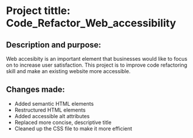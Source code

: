# Project tittle: Code_Refactor_Web_accessibility

## Description and purpose:
Web accesibity is an important element that businesses would like to focus on to increase user satisfaction. This project is to improve code refactoring skill and make an existing website more accessible.

## Changes made:

* Added semantic HTML elements
* Restructured HTML elements
* Added accessible alt attributes
* Replaced more concise, descriptive title
* Cleaned up the CSS file to make it more efficient



